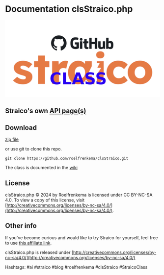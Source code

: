 # Documentation clsStraico.php

![straico](https://github.com/roelfrenkema/clsStraico/blob/main/githubclsstraico.png) 

## Straico's own [API page\(s\)](https://documenter.getpostman.com/view/5900072/2s9YyzddrR) 

## Download

[zip file](https://github.com/roelfrenkema/clsStraico/archive/refs/heads/main.zip) 

or use git to clone this repo.

```
git clone https://github.com/roelfrenkema/clsStraico.git
```

The class is documented in the [wiki](https://github.com/roelfrenkema/clsStraico/wiki)

## License

clsStraico.php © 2024 by Roelfrenkema is licensed under CC BY-NC-SA 4.0. To view a copy of this license, visit [http://creativecommons.org/licenses/by-nc-sa/4.0/](http://creativecommons.org/licenses/by-nc-sa/4.0/).

## Other info

If you've become curious and would like to try Straico for yourself, feel free to use [this affiliate link](https://platform.straico.com/signup?fpr=roelf14).

clsStraico.php is released under [http://creativecommons.org/licenses/by-nc-sa/4.0/](http://creativecommons.org/licenses/by-nc-sa/4.0/)

Hashtags: #ai #straico #blog #roelfrenkema #clsStraico #StraicoClass 
